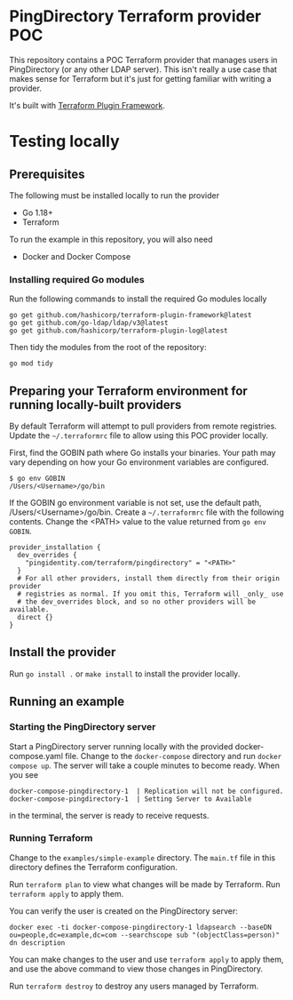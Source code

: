 # PingDirectory Terraform provider POC
This repository contains a POC Terraform provider that manages users in PingDirectory (or any other LDAP server). This isn't really a use case that makes sense for Terraform but it's just for getting familiar with writing a provider.

It's built with [Terraform Plugin Framework](https://github.com/hashicorp/terraform-plugin-framework).

# Testing locally
## Prerequisites
The following must be installed locally to run the provider
- Go 1.18+
- Terraform

To run the example in this repository, you will also need
- Docker and Docker Compose

### Installing required Go modules
Run the following commands to install the required Go modules locally
```
go get github.com/hashicorp/terraform-plugin-framework@latest
go get github.com/go-ldap/ldap/v3@latest
go get github.com/hashicorp/terraform-plugin-log@latest
```

Then tidy the modules from the root of the repository:

`go mod tidy`

## Preparing your Terraform environment for running locally-built providers
By default Terraform will attempt to pull providers from remote registries. Update the `~/.terraformrc` file to allow using this POC provider locally.

First, find the GOBIN path where Go installs your binaries. Your path may vary depending on how your Go environment variables are configured.
```
$ go env GOBIN
/Users/<Username>/go/bin
```

If the GOBIN go environment variable is not set, use the default path, /Users/\<Username\>/go/bin. Create a `~/.terraformrc` file with the following contents. Change the \<PATH\> value to the value returned from `go env GOBIN`.

```
provider_installation {
  dev_overrides {
    "pingidentity.com/terraform/pingdirectory" = "<PATH>"
  }
  # For all other providers, install them directly from their origin provider
  # registries as normal. If you omit this, Terraform will _only_ use
  # the dev_overrides block, and so no other providers will be available.
  direct {}
}
```

## Install the provider
Run `go install .` or `make install` to install the provider locally.

## Running an example
### Starting the PingDirectory server
Start a PingDirectory server running locally with the provided docker-compose.yaml file. Change to the `docker-compose` directory and run `docker compose up`. The server will take a couple minutes to become ready. When you see
```
docker-compose-pingdirectory-1  | Replication will not be configured.
docker-compose-pingdirectory-1  | Setting Server to Available
```
in the terminal, the server is ready to receive requests.

### Running Terraform
Change to the `examples/simple-example` directory. The `main.tf` file in this directory defines the Terraform configuration.

Run `terraform plan` to view what changes will be made by Terraform. Run `terraform apply` to apply them.

You can verify the user is created on the PingDirectory server:
```
docker exec -ti docker-compose-pingdirectory-1 ldapsearch --baseDN ou=people,dc=example,dc=com --searchscope sub "(objectClass=person)" dn description
```

You can make changes to the user and use `terraform apply` to apply them, and use the above command to view those changes in PingDirectory.

Run `terraform destroy` to destroy any users managed by Terraform.

